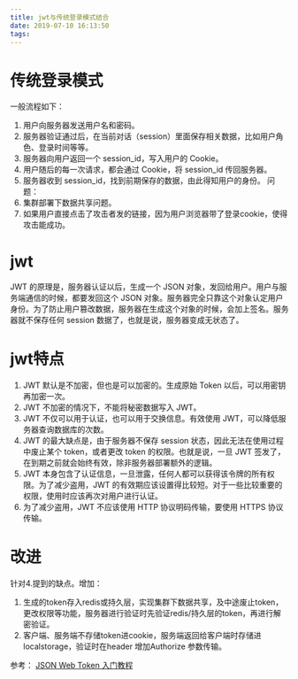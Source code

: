 ```yaml
---
title: jwt与传统登录模式结合
date: 2019-07-10 16:13:50
tags: 
---
```

# 传统登录模式
一般流程如下：
1. 用户向服务器发送用户名和密码。
2. 服务器验证通过后，在当前对话（session）里面保存相关数据，比如用户角色、登录时间等等。
3. 服务器向用户返回一个 session_id，写入用户的 Cookie。
4. 用户随后的每一次请求，都会通过 Cookie，将 session_id 传回服务器。
5. 服务器收到 session_id，找到前期保存的数据，由此得知用户的身份。
问题：
1. 集群部署下数据共享问题。
2. 如果用户直接点击了攻击者发的链接，因为用户浏览器带了登录cookie，使得攻击能成功。

# jwt
JWT 的原理是，服务器认证以后，生成一个 JSON 对象，发回给用户。用户与服务端通信的时候，都要发回这个 JSON 对象。服务器完全只靠这个对象认定用户身份。为了防止用户篡改数据，服务器在生成这个对象的时候，会加上签名。服务器就不保存任何 session 数据了，也就是说，服务器变成无状态了。

# jwt特点
1. JWT 默认是不加密，但也是可以加密的。生成原始 Token 以后，可以用密钥再加密一次。
2. JWT 不加密的情况下，不能将秘密数据写入 JWT。
3. JWT 不仅可以用于认证，也可以用于交换信息。有效使用 JWT，可以降低服务器查询数据库的次数。
4. JWT 的最大缺点是，由于服务器不保存 session 状态，因此无法在使用过程中废止某个 token，或者更改 token 的权限。也就是说，一旦 JWT 签发了，在到期之前就会始终有效，除非服务器部署额外的逻辑。
5. JWT 本身包含了认证信息，一旦泄露，任何人都可以获得该令牌的所有权限。为了减少盗用，JWT 的有效期应该设置得比较短。对于一些比较重要的权限，使用时应该再次对用户进行认证。
6. 为了减少盗用，JWT 不应该使用 HTTP 协议明码传输，要使用 HTTPS 协议传输。

# 改进
针对4.提到的缺点。增加：
1. 生成的token存入redis或持久层，实现集群下数据共享，及中途废止token，更改权限等功能，服务器进行验证时先验证redis/持久层的token，再进行解密验证。
2. 客户端、服务端不存储token进cookie，服务端返回给客户端时存储进localstorage，验证时在header 增加Authorize 参数传输。

参考：
[JSON Web Token 入门教程](http://www.ruanyifeng.com/blog/2018/07/json_web_token-tutorial.html)